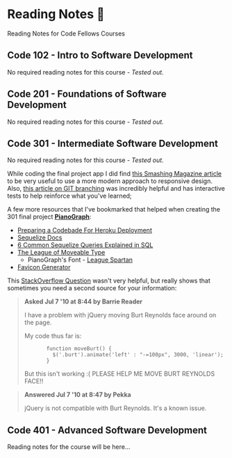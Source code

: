 # Reading Notes :notebook:
Reading Notes for Code Fellows Courses

## Code 102 - Intro to Software Development
No required reading notes for this course - *Tested out.*

## Code 201 - Foundations of Software Development
No required reading notes for this course - *Tested out.*

## Code 301 - Intermediate Software Development
No required reading notes for this course - *Tested out.*

While coding the final project app I did find [this Smashing Magazine article](https://www.smashingmagazine.com/2016/05/fluid-typography/) to be very useful to use a more modern approach to responsive design. Also, [this article on GIT branching](https://learngitbranching.js.org/) was incredibly helpful and has interactive tests to help reinforce what you've learned;

A few more resources that I've bookmarked that helped when creating the 301 final project **[PianoGraph](https://github.com/pixeljava/pianograph)**:
- [Preparing a Codebade For Heroku Deployment](https://devcenter.heroku.com/articles/preparing-a-codebase-for-heroku-deployment)
- [Sequelize Docs](https://sequelize.org/master/)
- [6 Common Sequelize Queries Explained in SQL](https://maximorlov.com/6-common-sequelize-queries-rewritten-in-sql/)
- [The League of Moveable Type](https://www.theleagueofmoveabletype.com/)
  - PianoGraph's Font - [League Spartan](https://www.theleagueofmoveabletype.com/league-spartan)
- [Favicon Generator](https://favicon.io/)

This [StackOverflow Question](https://stackoverflow.com/questions/3193211/help-me-move-burt-reynolds-face-jquery) wasn't very helpful, but really shows that sometimes you need a second source for your information:

>**Asked Jul 7 '10 at 8:44 by Barrie Reader**
>
>I have a problem with jQuery moving Burt Reynolds face around on the page.
>
>My code thus far is:
>```
>        function moveBurt() {
>          $('.burt').animate('left' : "-=100px", 3000, 'linear');
>        }
>```
>But this isn't working :(
>PLEASE HELP ME MOVE BURT REYNOLDS FACE!!

>**Answered Jul 7 '10 at 8:47 by Pekka**
>
>jQuery is not compatible with Burt Reynolds. It's a known issue.

## Code 401 - Advanced Software Development

Reading notes for the course will be here...
